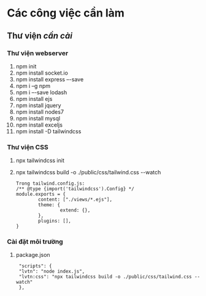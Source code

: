 # Các công việc cần làm 
## Thư viện ***cần cài*** 
### Thư viện webserver
1.  npm init	
2.  npm install socket.io	
3.  npm install express –-save	
4.  npm i –g npm	
5.  npm i –-save lodash	
6.  npm install ejs	
7.  npm install jquery	
8.  npm install nodes7	
9.  npm install mysql
10. npm install exceljs
11. npm install -D tailwindcss
### Thư viện CSS
1.  npx tailwindcss init
2.  npx tailwindcss build -o ./public/css/tailwind.css --watch

        Trong tailwind.config.js:
        /** @type {import('tailwindcss').Config} */
        module.exports = {
                content: ["./views/*.ejs"],
                theme: {
                        extend: {},
                },
                plugins: [],
        }
### Cài đặt môi trường
1. package.json

        "scripts": {
        "lvtn": "node index.js",
        "lvtn:css": "npx tailwindcss build -o ./public/css/tailwind.css --watch"
        },
